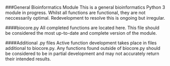 ###General Bioinformatics Module
This is a general bioinformatics Python 3 module in progress. Whilst all functions are functional, they are not neccessarily optimal. Redevelopment to resolve this is ongoing but irregular.

####biocore.py
All completed functions are located here. This file should be considered the most up-to-date and complete version of the module.

####Additional .py files
Active function development takes place in files additional to biocore.py. Any functions found outside of biocore.py should be considered to be in partial development and may not accurately return their intended results.
